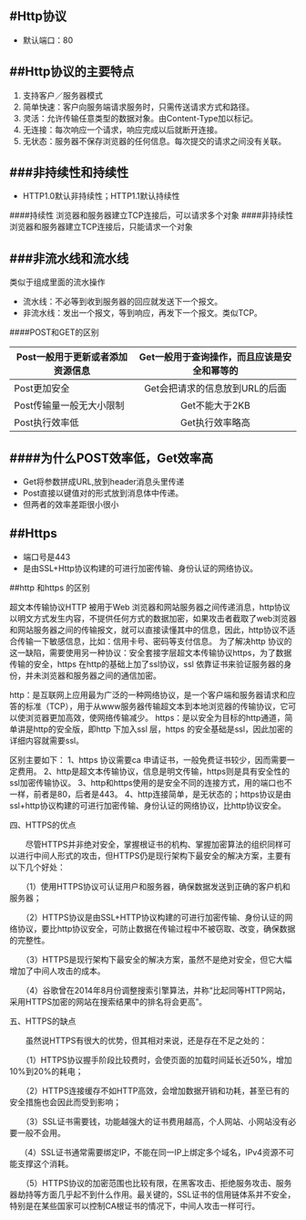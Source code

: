 #Http协议
---
* 默认端口：80

##Http协议的主要特点
---
1. 支持客户／服务器模式
2. 简单快速：客户向服务端请求服务时，只需传送请求方式和路径。
3. 灵活：允许传输任意类型的数据对象。由Content-Type加以标记。
4. 无连接：每次响应一个请求，响应完成以后就断开连接。
5. 无状态：服务器不保存浏览器的任何信息。每次提交的请求之间没有关联。

###非持续性和持续性
---
* HTTP1.0默认非持续性；HTTP1.1默认持续性

####持续性
浏览器和服务器建立TCP连接后，可以请求多个对象
####非持续性
浏览器和服务器建立TCP连接后，只能请求一个对象

###非流水线和流水线
---
类似于组成里面的流水操作

* 流水线：不必等到收到服务器的回应就发送下一个报文。
* 非流水线：发出一个报文，等到响应，再发下一个报文。类似TCP。

####POST和GET的区别

| Post一般用于更新或者添加资源信息       | Get一般用于查询操作，而且应该是安全和幂等的           |
| ------------- |:-------------:|
| Post更加安全      | Get会把请求的信息放到URL的后面 |
| Post传输量一般无大小限制     | Get不能大于2KB      |
| Post执行效率低 | Get执行效率略高      |


####为什么POST效率低，Get效率高
---
* Get将参数拼成URL,放到header消息头里传递
* Post直接以键值对的形式放到消息体中传递。
* 但两者的效率差距很小很小


##Https
---
* 端口号是443
* 是由SSL+Http协议构建的可进行加密传输、身份认证的网络协议。



##http 和https 的区别

超文本传输协议HTTP 被用于Web 浏览器和网站服务器之间传递消息，http协议以明文方式发生内容，不提供任何方式的数据加密，如果攻击者截取了web浏览器和网站服务器之间的传输报文，就可以直接读懂其中的信息，因此，http协议不适合传输一下敏感信息，比如：信用卡号、密码等支付信息。
为了解决http 协议的这一缺陷，需要使用另一种协议：安全套接字层超文本传输协议https，为了数据传输的安全，https 在http的基础上加了ssl协议，ssl 依靠证书来验证服务器的身份，并未浏览器和服务器之间的通信加密。

http：是互联网上应用最为广泛的一种网络协议，是一个客户端和服务器请求和应答的标准（TCP），用于从www服务器传输超文本到本地浏览器的传输协议，它可以使浏览器更加高效，使网络传输减少。
https：是以安全为目标的http通道，简单讲是http的安全版，即http 下加入ssl 层，https 的安全基础是ssl，因此加密的详细内容就需要ssl。


区别主要如下：
1、https 协议需要ca 申请证书，一般免费证书较少，因而需要一定费用。
2、http是超文本传输协议，信息是明文传输，https则是具有安全性的ssl加密传输协议。
3、http和https使用的是安全不同的连接方式，用的端口也不一样，前者是80，后者是443。
4、http连接简单，是无状态的；https协议是由ssl+http协议构建的可进行加密传输、身份认证的网络协议，比http协议安全。

四、HTTPS的优点

　　尽管HTTPS并非绝对安全，掌握根证书的机构、掌握加密算法的组织同样可以进行中间人形式的攻击，但HTTPS仍是现行架构下最安全的解决方案，主要有以下几个好处：

　　（1）使用HTTPS协议可认证用户和服务器，确保数据发送到正确的客户机和服务器；

　　（2）HTTPS协议是由SSL+HTTP协议构建的可进行加密传输、身份认证的网络协议，要比http协议安全，可防止数据在传输过程中不被窃取、改变，确保数据的完整性。

　　（3）HTTPS是现行架构下最安全的解决方案，虽然不是绝对安全，但它大幅增加了中间人攻击的成本。

　　（4）谷歌曾在2014年8月份调整搜索引擎算法，并称“比起同等HTTP网站，采用HTTPS加密的网站在搜索结果中的排名将会更高”。

五、HTTPS的缺点

　　虽然说HTTPS有很大的优势，但其相对来说，还是存在不足之处的：

　　（1）HTTPS协议握手阶段比较费时，会使页面的加载时间延长近50%，增加10%到20%的耗电；

　　（2）HTTPS连接缓存不如HTTP高效，会增加数据开销和功耗，甚至已有的安全措施也会因此而受到影响；

　　（3）SSL证书需要钱，功能越强大的证书费用越高，个人网站、小网站没有必要一般不会用。

　   （4）SSL证书通常需要绑定IP，不能在同一IP上绑定多个域名，IPv4资源不可能支撑这个消耗。

　　（5）HTTPS协议的加密范围也比较有限，在黑客攻击、拒绝服务攻击、服务器劫持等方面几乎起不到什么作用。最关键的，SSL证书的信用链体系并不安全，特别是在某些国家可以控制CA根证书的情况下，中间人攻击一样可行。